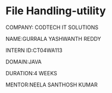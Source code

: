# File Handling-utility

COMPANY: CODTECH IT SOLUTIONS

NAME:GURRALA YASHWANTH REDDY

INTERN ID:CT04WA113

DOMAIN:JAVA

DURATION:4 WEEKS

MENTOR:NEELA SANTHOSH KUMAR
